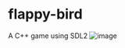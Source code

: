 # flappy-bird
A C++ game using SDL2
![image](https://user-images.githubusercontent.com/78489381/167233797-8754cded-315a-4025-a9c9-9b2b52b94351.png)

# 
